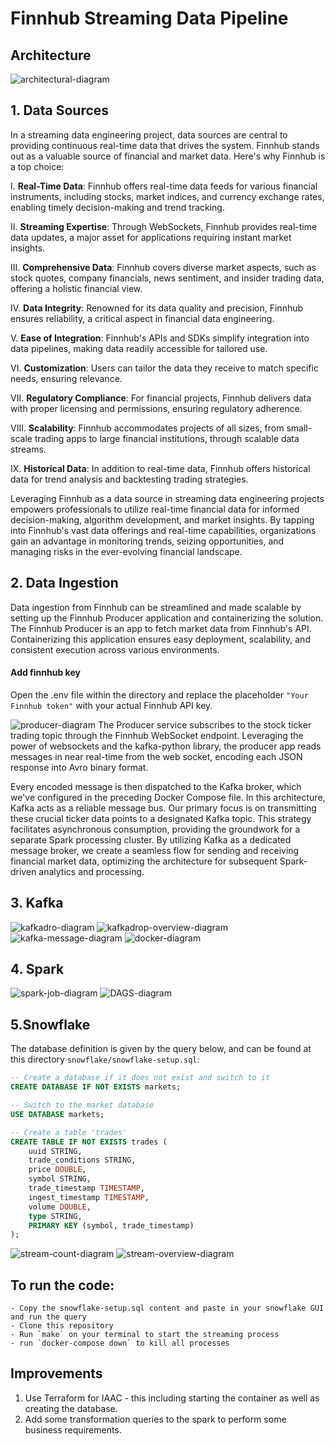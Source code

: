 # Finnhub Streaming Data Pipeline


## Architecture
![architectural-diagram](images/opensource-milestone-project.drawio.png)

## 1. Data Sources
In a streaming data engineering project, data sources are central to providing continuous real-time data that drives the system. Finnhub stands out as a valuable source of financial and market data. Here's why Finnhub is a top choice:

I. **Real-Time Data**: Finnhub offers real-time data feeds for various financial instruments, including stocks, market indices, and currency exchange rates, enabling timely decision-making and trend tracking.

II. **Streaming Expertise**: Through WebSockets, Finnhub provides real-time data updates, a major asset for applications requiring instant market insights.

III. **Comprehensive Data**: Finnhub covers diverse market aspects, such as stock quotes, company financials, news sentiment, and insider trading data, offering a holistic financial view.

IV. **Data Integrity**: Renowned for its data quality and precision, Finnhub ensures reliability, a critical aspect in financial data engineering.

V. **Ease of Integration**: Finnhub's APIs and SDKs simplify integration into data pipelines, making data readily accessible for tailored use.

VI. **Customization**: Users can tailor the data they receive to match specific needs, ensuring relevance.

VII. **Regulatory Compliance**: For financial projects, Finnhub delivers data with proper licensing and permissions, ensuring regulatory adherence.

VIII. **Scalability**: Finnhub accommodates projects of all sizes, from small-scale trading apps to large financial institutions, through scalable data streams.

IX. **Historical Data**: In addition to real-time data, Finnhub offers historical data for trend analysis and backtesting trading strategies.

Leveraging Finnhub as a data source in streaming data engineering projects empowers professionals to utilize real-time financial data for informed decision-making, algorithm development, and market insights. By tapping into Finnhub's vast data offerings and real-time capabilities, organizations gain an advantage in monitoring trends, seizing opportunities, and managing risks in the ever-evolving financial landscape.

## 2. Data Ingestion
Data ingestion from Finnhub can be streamlined and made scalable by setting up the Finnhub Producer application and containerizing the solution.
The Finnhub Producer is an app to fetch market data from Finnhub's API. Containerizing this application ensures easy deployment, scalability, and consistent execution across various environments.
#### Add finnhub key
Open the .env file within the directory and replace the placeholder `"Your Finnhub token"` with your actual Finnhub API key.


![producer-diagram](images/producer.png)
The Producer service subscribes to the stock ticker trading topic through the Finnhub WebSocket endpoint. Leveraging the power of websockets and the kafka-python library, the producer app reads messages in near real-time from the web socket, encoding each JSON response into Avro binary format.


Every encoded message is then dispatched to the Kafka broker, which we've configured in the preceding Docker Compose file. In this architecture, Kafka acts as a reliable message bus. Our primary focus is on transmitting these crucial ticker data points to a designated Kafka topic. This strategy facilitates asynchronous consumption, providing the groundwork for a separate Spark processing cluster. By utilizing Kafka as a dedicated message broker, we create a seamless flow for sending and receiving financial market data, optimizing the architecture for subsequent Spark-driven analytics and processing.

## 3. Kafka
![kafkadro-diagram](images/kafkadrop.png)
![kafkadrop-overview-diagram](images/kafkadrops-overview.png)
![kafka-message-diagram](images/kafka-messages.png)
![docker-diagram](images/docker-kafka.png)

## 4. Spark
![spark-job-diagram](images/spark-job.png)
![DAGS-diagram](images/DAG.png)

## 5.Snowflake
The database definition is given by the query below, and can be found at this directory `snowflake/snowflake-setup.sql`:

```sql
-- Create a database if it does not exist and switch to it
CREATE DATABASE IF NOT EXISTS markets;

-- Switch to the market database
USE DATABASE markets;

-- Create a table 'trades'
CREATE TABLE IF NOT EXISTS trades (
    uuid STRING,
    trade_conditions STRING,
    price DOUBLE,
    symbol STRING,
    trade_timestamp TIMESTAMP,
    ingest_timestamp TIMESTAMP,
    volume DOUBLE,
    type STRING,
    PRIMARY KEY (symbol, trade_timestamp)
);

```
![stream-count-diagram](images/count.png)
![stream-overview-diagram](images/overview.png)

## To run the code:
    - Copy the snowflake-setup.sql content and paste in your snowflake GUI and run the query
    - Clone this repository
    - Run `make` on your terminal to start the streaming process
    - run `docker-compose down` to kill all processes

## Improvements
1. Use Terraform for IAAC - this including starting the container as well as creating the database.
2. Add some transformation queries to the spark to perform some business requirements.
